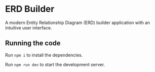
# ERD Builder

A modern Entity Relationship Diagram (ERD) builder application with an intuitive user interface.

  ## Running the code

  Run `npm i` to install the dependencies.

  Run `npm run dev` to start the development server.
  